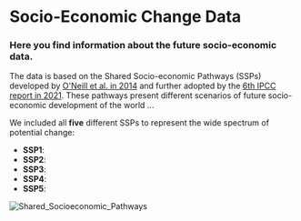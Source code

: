# Socio-Economic Change Data
### Here you find information about the future socio-economic data. 
The data is based on the Shared Socio-economic Pathways (SSPs) developed by [O'Neill et al. in 2014](https://link.springer.com/article/10.1007/s10584-013-0905-2adopted) and further adopted by the [6th IPCC report in 2021](https://www.ipcc.ch/assessment-report/ar6/). These pathways present different scenarios of future socio-economic development of the world ...

We included all **five** different SSPs to represent the wide spectrum of potential change:
+ **SSP1**: 
+ **SSP2**: 
+ **SSP3**:
+ **SSP4**:
+ **SSP5**:

![Shared_Socioeconomic_Pathways](https://github.com/mdjahan/SEEdata/assets/122866605/e75f3595-b9fb-4f99-aba2-3adb6620e17f)
